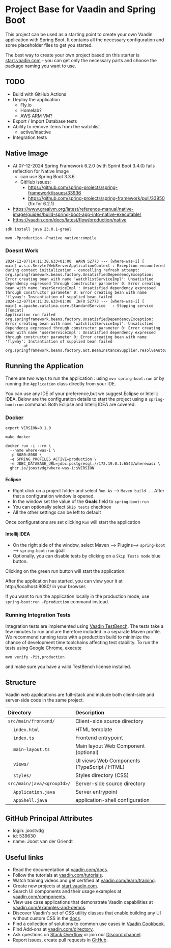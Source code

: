 # Project Base for Vaadin and Spring Boot

This project can be used as a starting point to create your own Vaadin application with Spring Boot.
It contains all the necessary configuration and some placeholder files to get you started.

The best way to create your own project based on this starter is [start.vaadin.com](https://start.vaadin.com/) - you can get only the necessary parts and choose the package naming you want to use.

## TODO

* Build with GitHub Actions
* Deploy the application
    * Fly.io
    * Homelab?
    * AWS ARM VM?
* Export / Import Database tests
* Ability to remove items from the watchlist
    * active/inactive 
* Integration tests

## Native Image

* At 07-12-2024 Spring Framework 6.2.0 (with Sprint Boot 3.4.0) fails reflection for Native Image
  * can use Spring Boot 3.3.6
  * GitHub issues:
    * https://github.com/spring-projects/spring-framework/issues/33936
    * https://github.com/spring-projects/spring-framework/pull/33950 (fix for 6.2.1)
* https://www.graalvm.org/latest/reference-manual/native-image/guides/build-spring-boot-app-into-native-executable/
* https://vaadin.com/docs/latest/flow/production/native


```shell
sdk install java 23.0.1-graal
```

```shell
mvn -Pproduction -Pnative native:compile
```

### Doesnt Work

```shell
2024-12-07T14:11:38.633+01:00  WARN 52773 --- [where-was-i] [           main] w.s.c.ServletWebServerApplicationContext : Exception encountered during context initialization - cancelling refresh attempt: org.springframework.beans.factory.UnsatisfiedDependencyException: Error creating bean with name 'watchlistServiceImpl': Unsatisfied dependency expressed through constructor parameter 0: Error creating bean with name 'userServiceImpl': Unsatisfied dependency expressed through constructor parameter 0: Error creating bean with name 'flyway': Instantiation of supplied bean failed
2024-12-07T14:11:38.633+01:00  INFO 52773 --- [where-was-i] [           main] o.apache.catalina.core.StandardService   : Stopping service [Tomcat]
Application run failed
org.springframework.beans.factory.UnsatisfiedDependencyException: Error creating bean with name 'watchlistServiceImpl': Unsatisfied dependency expressed through constructor parameter 0: Error creating bean with name 'userServiceImpl': Unsatisfied dependency expressed through constructor parameter 0: Error creating bean with name 'flyway': Instantiation of supplied bean failed
        at org.springframework.beans.factory.aot.BeanInstanceSupplier.resolveAutowiredArgument(BeanInstanceSupplier.java:345)
```

## Running the Application
There are two ways to run the application :  using `mvn spring-boot:run` or by running the `Application` class directly from your IDE.

You can use any IDE of your preference,but we suggest Eclipse or Intellij IDEA.
Below are the configuration details to start the project using a `spring-boot:run` command. Both Eclipse and Intellij IDEA are covered.

### Docker

```shell
export VERSION=0.1.0
```

```shell
make docker
```

```shell
docker run -i --rm \
  --name where-was-i \
  -p 8080:8080 \
  -e SPRING_PROFILES_ACTIVE=production \
  -e JDBC_DATABASE_URL=jdbc:postgresql://172.19.0.1:6543/wherewasi \
  ghcr.io/joostvdg/where-was-i:$VERSION
```

#### Eclipse
- Right click on a project folder and select `Run As` --> `Maven build..` . After that a configuration window is opened.
- In the window set the value of the **Goals** field to `spring-boot:run` 
- You can optionally select `Skip tests` checkbox
- All the other settings can be left to default

Once configurations are set clicking `Run` will start the application

#### Intellij IDEA
- On the right side of the window, select Maven --> Plugins--> `spring-boot` --> `spring-boot:run` goal
- Optionally, you can disable tests by clicking on a `Skip Tests mode` blue button.

Clicking on the green run button will start the application.

After the application has started, you can view your it at http://localhost:8080/ in your browser.


If you want to run the application locally in the production mode, use `spring-boot:run -Pproduction` command instead.

### Running Integration Tests

Integration tests are implemented using [Vaadin TestBench](https://vaadin.com/testbench). The tests take a few minutes to run and are therefore included in a separate Maven profile. We recommend running tests with a production build to minimize the chance of development time toolchains affecting test stability. To run the tests using Google Chrome, execute

`mvn verify -Pit,production`

and make sure you have a valid TestBench license installed.

## Structure

Vaadin web applications are full-stack and include both client-side and server-side code in the same project.

| Directory                                  | Description |
|:-------------------------------------------| :--- |
| `src/main/frontend/`                       | Client-side source directory |
| &nbsp;&nbsp;&nbsp;&nbsp;`index.html`       | HTML template |
| &nbsp;&nbsp;&nbsp;&nbsp;`index.ts`         | Frontend entrypoint |
| &nbsp;&nbsp;&nbsp;&nbsp;`main-layout.ts`   | Main layout Web Component (optional) |
| &nbsp;&nbsp;&nbsp;&nbsp;`views/`           | UI views Web Components (TypeScript / HTML) |
| &nbsp;&nbsp;&nbsp;&nbsp;`styles/`          | Styles directory (CSS) |
| `src/main/java/<groupId>/`                 | Server-side source directory |
| &nbsp;&nbsp;&nbsp;&nbsp;`Application.java` | Server entrypoint |
| &nbsp;&nbsp;&nbsp;&nbsp;`AppShell.java`    | application-shell configuration |


## GitHub Principal Attributes

* login: joostvdg
* id: 539630
* name: Joost van der Griendt

## Useful links

- Read the documentation at [vaadin.com/docs](https://vaadin.com/docs).
- Follow the tutorials at [vaadin.com/tutorials](https://vaadin.com/tutorials).
- Watch training videos and get certified at [vaadin.com/learn/training](https://vaadin.com/learn/training).
- Create new projects at [start.vaadin.com](https://start.vaadin.com/).
- Search UI components and their usage examples at [vaadin.com/components](https://vaadin.com/components).
- View use case applications that demonstrate Vaadin capabilities at [vaadin.com/examples-and-demos](https://vaadin.com/examples-and-demos).
- Discover Vaadin's set of CSS utility classes that enable building any UI without custom CSS in the [docs](https://vaadin.com/docs/latest/ds/foundation/utility-classes). 
- Find a collection of solutions to common use cases in [Vaadin Cookbook](https://cookbook.vaadin.com/).
- Find Add-ons at [vaadin.com/directory](https://vaadin.com/directory).
- Ask questions on [Stack Overflow](https://stackoverflow.com/questions/tagged/vaadin) or join our [Discord channel](https://discord.gg/MYFq5RTbBn).
- Report issues, create pull requests in [GitHub](https://github.com/vaadin/platform).
